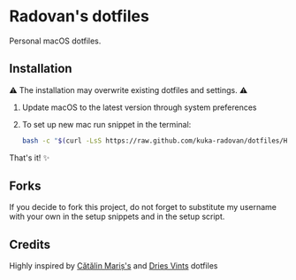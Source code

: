 # Radovan's dotfiles

Personal macOS dotfiles.

## Installation

⚠️ The installation may overwrite existing dotfiles and settings. ⚠️

1. Update macOS to the latest version through system preferences
2. To set up new mac run snippet in the terminal:

   ```zsh
   bash -c "$(curl -LsS https://raw.github.com/kuka-radovan/dotfiles/HEAD/src/setup.sh)"
   ```

That's it! ✨

## Forks

If you decide to fork this project, do not forget to substitute my username with your own in the setup snippets and in the setup script.

## Credits

Highly inspired by [Cătălin Mariș's](https://github.com/alrra/dotfiles) and [
Dries Vints](https://github.com/driesvints/dotfiles) dotfiles
